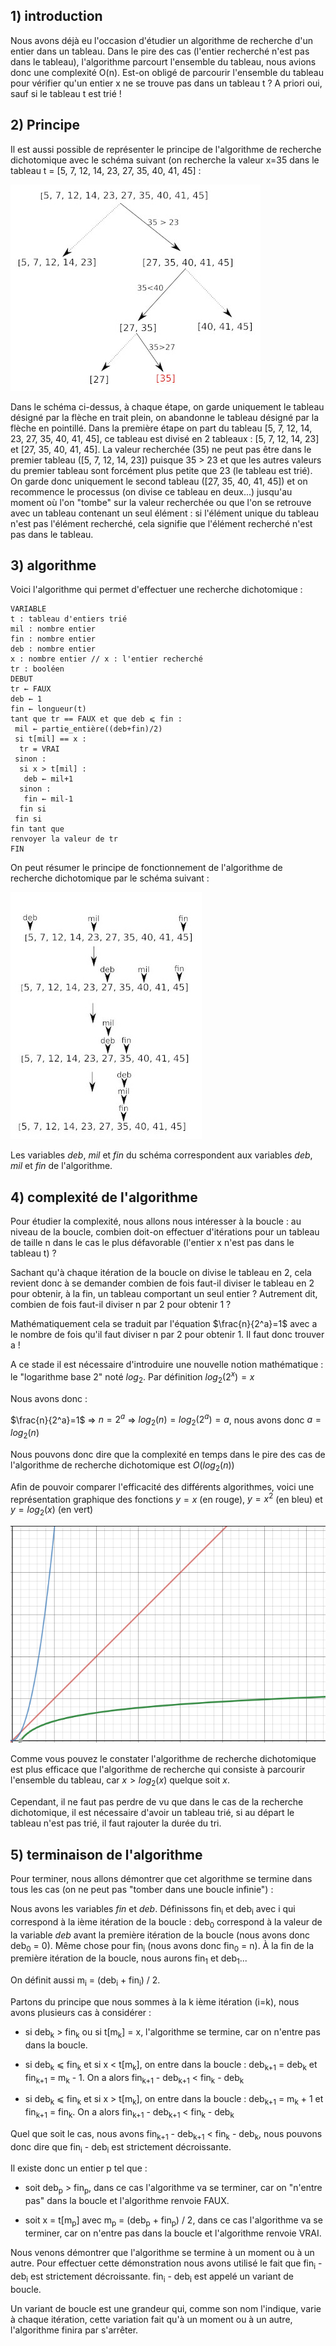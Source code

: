 ## 1) introduction

Nous avons déjà eu l'occasion d'étudier un algorithme de recherche d'un entier dans un tableau. Dans le pire des cas (l'entier recherché n'est pas dans le tableau), l'algorithme parcourt l'ensemble du tableau, nous avions donc une complexité O(n). Est-on obligé de parcourir l'ensemble du tableau pour vérifier qu'un entier x ne se trouve pas dans un tableau t ? A priori oui, sauf si le tableau t est trié !

## 2) Principe

Il est aussi possible de représenter le principe de l'algorithme de recherche dichotomique avec le schéma suivant (on recherche la valeur x=35 dans le tableau t =  [5, 7, 12, 14, 23, 27, 35, 40, 41, 45] :

![](img/c30c_1.jpg)

Dans le schéma ci-dessus, à chaque étape, on garde uniquement le tableau désigné par la flèche en trait plein, on abandonne le tableau désigné par la flèche en pointillé. Dans la première étape on part du tableau [5, 7, 12, 14, 23, 27, 35, 40, 41, 45], ce tableau est divisé en 2 tableaux :  [5, 7, 12, 14, 23] et [27, 35, 40, 41, 45]. La valeur recherchée (35) ne peut pas être dans le premier tableau ([5, 7, 12, 14, 23]) puisque 35 > 23 et que les autres valeurs du premier tableau sont forcément plus petite que 23 (le tableau est trié). On garde donc uniquement le second tableau ([27, 35, 40, 41, 45]) et on recommence le processus (on divise ce tableau en deux...) jusqu'au moment où l'on "tombe" sur la valeur recherchée ou que l'on se retrouve avec un tableau contenant un seul élément : si l'élément unique du tableau n'est pas l'élément recherché, cela signifie que l'élément recherché n'est pas dans le tableau.

## 3) algorithme

Voici l'algorithme qui permet d'effectuer une recherche dichotomique :

```
VARIABLE
t : tableau d'entiers trié
mil : nombre entier
fin : nombre entier
deb : nombre entier
x : nombre entier // x : l'entier recherché
tr : booléen
DEBUT
tr ← FAUX
deb ← 1
fin ← longueur(t)
tant que tr == FAUX et que deb ⩽ fin :
 mil ← partie_entière((deb+fin)/2)
 si t[mil] == x :
  tr = VRAI
 sinon :
  si x > t[mil] :
   deb ← mil+1
  sinon :
   fin ← mil-1
  fin si
 fin si
fin tant que
renvoyer la valeur de tr
FIN
```

On peut résumer le principe de fonctionnement de l'algorithme de recherche dichotomique par le schéma suivant :

![](img/c30c_2.jpg)

Les variables *deb*, *mil* et *fin* du schéma correspondent aux variables *deb*, *mil* et *fin* de l'algorithme.

## 4) complexité de l'algorithme

Pour étudier la complexité, nous allons nous intéresser à la boucle : au niveau de la boucle, combien doit-on effectuer d'itérations pour un tableau de taille n dans le cas le plus défavorable (l'entier x n'est pas dans le tableau t) ?

Sachant qu'à chaque itération de la boucle on divise le tableau en 2, cela revient donc à se demander combien de fois faut-il diviser le tableau en 2 pour obtenir, à la fin, un tableau comportant un seul entier ? Autrement dit, combien de fois faut-il diviser n par 2 pour obtenir 1 ?

Mathématiquement cela se traduit par l'équation $\frac{n}{2^a}=1$ avec a le nombre de fois qu'il faut diviser n par 2 pour obtenir 1. Il faut donc trouver a !

A ce stade il est nécessaire d'introduire une nouvelle notion mathématique : le "logarithme base 2" noté $log_2$. Par définition $log_2(2^x)=x$

Nous avons donc :

$\frac{n}{2^a}=1$ => $n=2^a$ => $log_2(n)=log_2(2^a)=a$, nous avons donc $a=log_2(n)$
			
Nous pouvons donc dire que la complexité en temps dans le pire des cas de l'algorithme de recherche dichotomique est $O(log_2(n))$
			
Afin de pouvoir comparer l'efficacité des différents algorithmes, voici une représentation graphique des fonctions $y=x$ (en rouge), $y=x^2$ (en bleu) et $y=log_2(x)$ (en vert)

![](img/c30c_3.png)

Comme vous pouvez le constater l'algorithme de recherche dichotomique est plus efficace que l'algorithme de recherche qui consiste à parcourir l'ensemble du tableau, car $x>log_2(x)$ quelque soit $x$.

Cependant, il ne faut pas perdre de vu que dans le cas de la recherche dichotomique, il est nécessaire d'avoir un tableau trié, si au départ le tableau n'est pas trié, il faut rajouter la durée du tri.
				
## 5) terminaison de l'algorithme

Pour terminer, nous allons démontrer que cet algorithme se termine dans tous les cas (on ne peut pas "tomber dans une boucle infinie") :
			
Nous avons les variables *fin* et *deb*. Définissons fin<sub>i</sub> et deb<sub>i</sub> avec i qui correspond à la ième itération de la boucle : deb<sub>0</sub> correspond à la valeur de la variable *deb* avant la première itération de la boucle (nous avons donc deb<sub>0</sub> = 0). Même chose pour fin<sub>i</sub> (nous avons donc fin<sub>0</sub> = n). À la fin de la première itération de la boucle, nous aurons fin<sub>1</sub> et deb<sub>1</sub>...
		
On définit aussi m<sub>i</sub> = (deb<sub>i</sub> + fin<sub>i</sub>) / 2.
		
Partons du principe que nous sommes à la k ième itération (i=k), nous avons plusieurs cas à considérer :
			
- si deb<sub>k</sub> > fin<sub>k</sub> ou si t[m<sub>k</sub>] = x, l'algorithme se termine, car on n'entre pas dans la boucle.
				
- si deb<sub>k</sub> ⩽ fin<sub>k</sub> et si x < t[m<sub>k</sub>], on entre dans la boucle : deb<sub>k+1</sub> = deb<sub>k</sub> et fin<sub>k+1</sub> = m<sub>k</sub> - 1. On a alors fin<sub>k+1</sub> - deb<sub>k+1</sub> < fin<sub>k</sub> - deb<sub>k</sub>
				
- si deb<sub>k</sub> ⩽ fin<sub>k</sub> et si x > t[m<sub>k</sub>], on entre dans la boucle : deb<sub>k+1</sub> = m<sub>k</sub> + 1 et fin<sub>k+1</sub> = fin<sub>k</sub>. On a alors fin<sub>k+1</sub> - deb<sub>k+1</sub> < fin<sub>k</sub> - deb<sub>k</sub>
			
Quel que soit le cas, nous avons fin<sub>k+1</sub> - deb<sub>k+1</sub> < fin<sub>k</sub> - deb<sub>k</sub>, nous pouvons donc dire que fin<sub>i</sub> - deb<sub>i</sub> est strictement décroissante.

Il existe donc un entier p tel que :
			
- soit deb<sub>p</sub> > fin<sub>p</sub>, dans ce cas l'algorithme va se terminer, car on "n'entre pas" dans la boucle et l'algorithme renvoie FAUX.
				
- soit x = t[m<sub>p</sub>] avec m<sub>p</sub> = (deb<sub>p</sub> + fin<sub>p</sub>) / 2, dans ce cas l'algorithme va se terminer, car on n'entre pas dans la boucle et l'algorithme renvoie VRAI.
	
Nous venons démontrer que l'algorithme se termine à un moment ou à un autre. Pour effectuer cette démonstration nous avons utilisé le fait que fin<sub>i</sub> - deb<sub>i</sub> est strictement décroissante. fin<sub>i</sub> - deb<sub>i</sub> est appelé un variant de boucle. 

Un variant de boucle est une grandeur qui, comme son nom l'indique, varie à chaque itération, cette variation fait qu'à un moment ou à un autre, l'algorithme finira par s'arrêter.